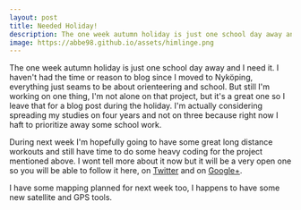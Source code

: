 ```yaml
---
layout: post
title: Needed Holiday!
description: The one week autumn holiday is just one school day away and I need it.
image: https://abbe98.github.io/assets/himlinge.png
---
```

The one week autumn holiday is just one school day away and I need it. I haven't had the time or reason to blog since I moved to Nyk&ouml;ping, everything just seams to be about orienteering and school. But still I'm working on one thing, I'm not alone on that project, but it's a great one so I leave that for a blog post during the holiday. I'm actually considering spreading my studies on four years and not on three because right now I haft to prioritize away some school work. 

During next week I'm hopefully going to have some great long distance workouts and still have time to do some heavy coding for the project mentioned above. I wont tell more about it now but it will be a very open one so you will be able to follow it here, on [Twitter][1] and on [Google+][2].

I have some mapping planned for next week too, I happens to have some new satellite and GPS tools.

[1]: https://twitter.com/AlbinPCLarsson
[2]: https://plus.google.com/+AlbinabbeLarsson/posts